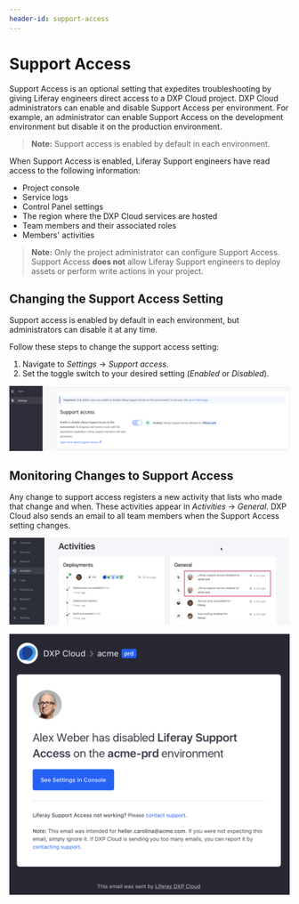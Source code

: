 ```yaml
---
header-id: support-access
---
```


# Support Access

Support Access is an optional setting that expedites troubleshooting by giving 
Liferay engineers direct access to a DXP Cloud project. DXP Cloud administrators 
can enable and disable Support Access per environment. For example, an 
administrator can enable Support Access on the development environment but 
disable it on the production environment. 

> **Note:** Support access is enabled by default in each environment. 

When Support Access is enabled, Liferay Support engineers have read access 
to the following information: 

* Project console
* Service logs
* Control Panel settings
* The region where the DXP Cloud services are hosted
* Team members and their associated roles
* Members' activities

> **Note:** Only the project administrator can configure Support Access. Support 
> Access **does not** allow Liferay Support engineers to deploy assets or 
> perform write actions in your project. 

## Changing the Support Access Setting

Support access is enabled by default in each environment, but administrators can 
disable it at any time. 

Follow these steps to change the support access setting: 

1. Navigate to *Settings* &rarr; *Support access*. 
1. Set the toggle switch to your desired setting (*Enabled* or *Disabled*). 

![Figure 1: Administrators can enable or disable support access.](./support-access/images/01.png)

## Monitoring Changes to Support Access

Any change to support access registers a new activity that lists who made that 
change and when. These activities appear in *Activities* &rarr; *General*. DXP 
Cloud also sends an email to all team members when the Support Access setting 
changes. 

![Figure 2: The general activities panel shows any changes to support access.](./support-access/images/02.png)

![Figure 3: An email lets everyone know when the Support Access setting changes.](./support-access/images/03.png)
